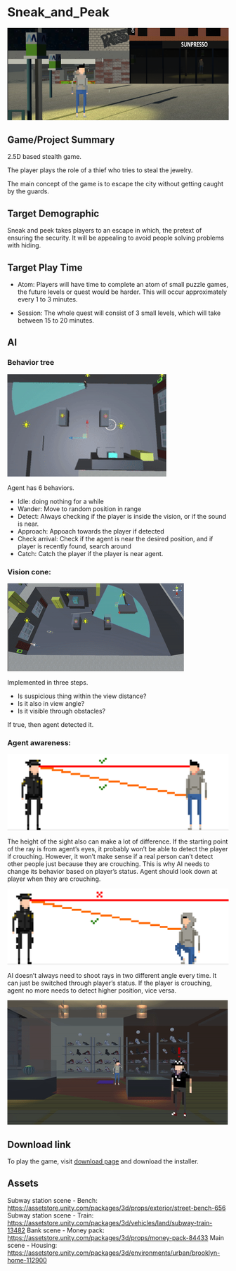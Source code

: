 # Sneak_and_Peak

![Main](/IMAGE/main.png)

## Game/Project Summary 

2.5D based stealth game.

The player plays the role of a thief who tries to steal the jewelry. 

The main concept of the game is to escape the city without getting caught by the guards. 

## Target Demographic

Sneak and peek takes players to an escape in which, the pretext of ensuring the security. It will be appealing to avoid people solving problems with hiding.

## Target Play Time

* Atom: Players will have time to complete an atom of small puzzle games, the future levels or quest would be harder. This will occur approximately every 1 to 3 minutes.

* Session: The whole quest will consist of 3 small levels, which will take between 15 to 20 minutes. 

## AI

### Behavior tree

![Chasing](/IMAGE/Chase.gif)

Agent has 6 behaviors.

* Idle: doing nothing for a while
* Wander: Move to random position in range
* Detect: Always checking if the player is inside the vision, or if the sound is near.
* Approach: Appoach towards the player if detected
* Check arrival: Check if the agent is near the desired position, and if player is recently found, search around
* Catch: Catch the player if the player is near agent.

### Vision cone: 

![VisionCone](/IMAGE/Vision.gif)

Implemented in three steps. 

* Is suspicious thing within the view distance? 
* Is it also in view angle? 
* Is it visible through obstacles? 

If true, then agent detected it. 

### Agent awareness: 

 ![DetectStanding](/IMAGE/Detected.png)

The height of the sight also can make a lot of difference. If the starting point of the ray is from agent’s eyes, 
it probably won’t be able to detect the player if crouching. However, it won’t make sense if a real person can’t detect other people just because they are crouching. 
This is why AI needs to change its behavior based on player’s status. Agent should look down at player when they are crouching.

![DetectCrouching](/IMAGE/NotDetected.png)
 
AI doesn’t always need to shoot rays in two different angle every time. It can just be switched through player’s status. 
If the player is crouching, agent no more needs to detect higher position, vice versa.


![DetectExample](/IMAGE/Ducking.gif)
        
## Download link

To play the game, visit [download page](https://github.com/Picbridge/Sneak_and_Peak/raw/main/SneakAndPeek_Setup.exe) and download the installer.

## Assets

Subway station scene - Bench: https://assetstore.unity.com/packages/3d/props/exterior/street-bench-656
Subway station scene - Train: https://assetstore.unity.com/packages/3d/vehicles/land/subway-train-13482
Bank scene - Money pack: https://assetstore.unity.com/packages/3d/props/money-pack-84433
Main scene - Housing: https://assetstore.unity.com/packages/3d/environments/urban/brooklyn-home-112900


